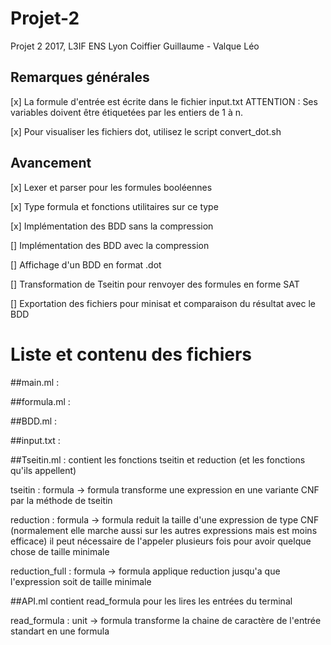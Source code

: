 # Projet-2
Projet 2 2017, L3IF ENS Lyon
Coiffier Guillaume - Valque Léo

## Remarques générales

[x] La formule d'entrée est écrite dans le fichier input.txt
    ATTENTION : Ses variables doivent être étiquetées par les entiers de 1 à n.

[x] Pour visualiser les fichiers dot, utilisez le script convert_dot.sh

## Avancement

[x] Lexer et parser pour les formules booléennes

[x] Type formula et fonctions utilitaires sur ce type

[x] Implémentation des BDD sans la compression

[] Implémentation des BDD avec la compression

[] Affichage d'un BDD en format .dot

[] Transformation de Tseitin pour renvoyer des formules en forme SAT

[] Exportation des fichiers pour minisat et comparaison du résultat avec le BDD

# Liste et contenu des fichiers

##main.ml :

##formula.ml :

##BDD.ml :

##input.txt :

##Tseitin.ml :
contient les fonctions tseitin et reduction (et les fonctions qu'ils
appellent)

tseitin : formula -> formula
transforme une expression en une variante CNF par la méthode de tseitin

reduction : formula -> formula
reduit la taille d'une expression de type CNF (normalement elle marche aussi sur les autres expressions mais est moins efficace)
il peut nécessaire de l'appeler plusieurs fois pour avoir quelque chose de taille minimale

reduction_full : formula -> formula
applique reduction jusqu'a que l'expression soit de taille minimale

##API.ml
contient read_formula pour les lires les entrées du terminal

read_formula : unit -> formula
transforme la chaine de caractère de l'entrée standart en une
formula
